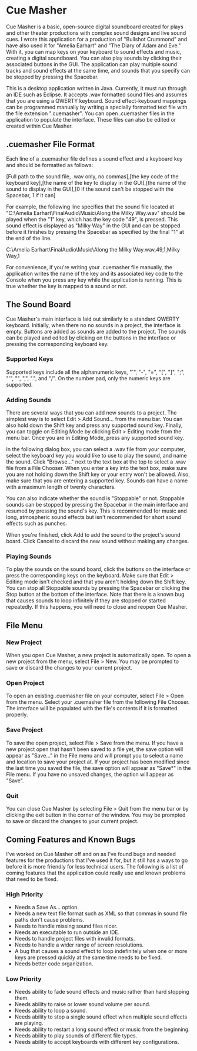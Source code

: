 # Cue Masher

Cue Masher is a basic, open-source digital soundboard created for plays and other theater productions with complex sound designs and live sound cues. I wrote this application for a production of "Bullshot Crummond" and have also used it for "Amelia Earhart" and "The Diary of Adam and Eve." With it, you can map keys on your keyboard to sound effects and music, creating a digital soundboard. You can also play sounds by clicking their associated buttons in the GUI. The application can play multiple sound tracks and sound effects at the same time, and sounds that you specify can be stopped by pressing the Spacebar.

This is a desktop application written in Java. Currently, it must run through an IDE such as Eclipse. It accepts .wav formatted sound files and assumes that you are using a QWERTY keyboard. Sound effect-keyboard mappings can be programmed manually by writing a specially formatted text file with the file extension ".cuemasher". You can open .cuemasher files in the application to populate the interface. These files can also be edited or created within Cue Masher.

## .cuemasher File Format

Each line of a .cuemasher file defines a sound effect and a keyboard key and should be formatted as follows:

[Full path to the sound file, .wav only, no commas],[the key code of the keyboard key],[the name of the key to display in the GUI],[the name of the sound to display in the GUI],[0 if the sound can't be stopped with the Spacebar, 1 if it can]

For example, the following line specifies that the sound file located at "C:\\Amelia Earhart\\FinalAudio\\Music\\Along the Milky Way.wav" should be played when the "1" key, which has the key code "49", is pressed. This sound effect is displayed as "Milky Way" in the GUI and can be stopped before it finishes by pressing the Spacebar as specified by the final "1" at the end of the line.

C:\\Amelia Earhart\\FinalAudio\\Music\\Along the Milky Way.wav,49,1,Milky Way,1

For convenience, if you're writing your .cuemasher file manually, the application writes the name of the key and its associated key code to the Console when you press any key while the application is running. This is true whether the key is mapped to a sound or not.

## The Sound Board

Cue Masher's main interface is laid out similarly to a standard QWERTY keyboard. Initially, when there no no sounds in a project, the interface is empty. Buttons are added as sounds are added to the project. The sounds can be played and edited by clicking on the buttons in the interface or pressing the corresponding keyboard key.

### Supported Keys

Supported keys include all the alphanumeric keys, "`", "-", "=", "[", "]", ";", "'", "\", ",", ".", and "/". On the number pad, only the numeric keys are supported.

### Adding Sounds

There are several ways that you can add new sounds to a project. The simplest way is to select Edit > Add Sound... from the menu bar. You can also hold down the Shift key and press any supported sound key. Finally, you can toggle on Editing Mode by clicking Edit > Editing mode from the menu bar. Once you are in Editing Mode, press any supported sound key.

In the following dialog box, you can select a .wav file from your computer, select the keyboard key you would like to use to play the sound, and name the sound. Click "Browse..." next to the text box at the top to select a .wav file from a File Chooser. When you enter a key into the text box, make sure you are not holding down the Shift key or your entry won't be allowed. Also, make sure that you are entering a supported key. Sounds can have a name with a maximum length of twenty characters.

You can also indicate whether the sound is "Stoppable" or not. Stoppable sounds can be stopped by pressing the Spacebar in the main interface and resumed by pressing the sound's key. This is recommended for music and long, atmospheric sound effects but isn't recommended for short sound effects such as punches.

When you're finished, click Add to add the sound to the project's sound board. Click Cancel to discard the new sound without making any changes.

### Playing Sounds

To play the sounds on the sound board, click the buttons on the interface or press the corresponding keys on the keyboard. Make sure that Edit > Editing mode isn't checked and that you aren't holding down the Shift key. You can stop all Stoppable sounds by pressing the Spacebar or clicking the Stop button at the bottom of the interface. Note that there is a known bug that causes sounds to loop infinitely if they are stopped or started repeatedly. If this happens, you will need to close and reopen Cue Masher.

## File Menu

### New Project

When you open Cue Masher, a new project is automatically open. To open a new project from the menu, select File > New. You may be prompted to save or discard the changes to your current project.

### Open Project

To open an existing .cuemasher file on your computer, select File > Open from the menu. Select your .cuemasher file from the following File Chooser. The interface will be populated with the file's contents if it is formatted properly.

### Save Project

To save the open project, select File > Save from the menu. If you have a new project open that hasn't been saved to a file yet, the save option will appear as "Save..." in the File menu and will prompt you to select a name and location to save your project at. If your project has been modified since the last time you saved the file, the save option will appear as "Save*" in the File menu. If you have no unsaved changes, the option will appear as "Save".

### Quit

You can close Cue Masher by selecting File > Quit from the menu bar or by clicking the exit button in the corner of the window. You may be prompted to save or discard the changes to your current project.

## Coming Features and Known Bugs

I've worked on Cue Masher off and on as I've found bugs and needed features for the productions that I've used it for, but it still has a ways to go before it is more friendly for less technical users. The following is a list of coming features that the application could really use and known problems that need to be fixed.

### High Priority

* Needs a Save As... option.
* Needs a new text file format such as XML so that commas in sound file paths don't cause problems.
* Needs to handle missing sound files nicer.
* Needs an executable to run outside an IDE.
* Needs to handle project files with invalid formats.
* Needs to handle a wider range of screen resolutions.
* A bug that causes a sound effect to loop indefinitely when one or more keys are pressed quickly at the same time needs to be fixed.
* Needs better code organization.

### Low Priority

* Needs ability to fade sound effects and music rather than hard stopping them.
* Needs ability to raise or lower sound volume per sound.
* Needs ability to loop a sound.
* Needs ability to stop a single sound effect when multiple sound effects are playing.
* Needs ability to restart a long sound effect or music from the beginning.
* Needs ability to play sounds of different file types.
* Needs ability to accept keyboards with different key configurations.
